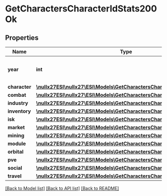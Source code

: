 # GetCharactersCharacterIdStats200Ok

## Properties
Name | Type | Description | Notes
------------ | ------------- | ------------- | -------------
**year** | **int** | Gregorian year for this set of aggregates | 
**character** | [**\nullx27ESI\nullx27\ESI\Models\GetCharactersCharacterIdStatsCharacter**](GetCharactersCharacterIdStatsCharacter.md) |  | [optional] 
**combat** | [**\nullx27ESI\nullx27\ESI\Models\GetCharactersCharacterIdStatsCombat**](GetCharactersCharacterIdStatsCombat.md) |  | [optional] 
**industry** | [**\nullx27ESI\nullx27\ESI\Models\GetCharactersCharacterIdStatsIndustry**](GetCharactersCharacterIdStatsIndustry.md) |  | [optional] 
**inventory** | [**\nullx27ESI\nullx27\ESI\Models\GetCharactersCharacterIdStatsInventory**](GetCharactersCharacterIdStatsInventory.md) |  | [optional] 
**isk** | [**\nullx27ESI\nullx27\ESI\Models\GetCharactersCharacterIdStatsIsk**](GetCharactersCharacterIdStatsIsk.md) |  | [optional] 
**market** | [**\nullx27ESI\nullx27\ESI\Models\GetCharactersCharacterIdStatsMarket**](GetCharactersCharacterIdStatsMarket.md) |  | [optional] 
**mining** | [**\nullx27ESI\nullx27\ESI\Models\GetCharactersCharacterIdStatsMining**](GetCharactersCharacterIdStatsMining.md) |  | [optional] 
**module** | [**\nullx27ESI\nullx27\ESI\Models\GetCharactersCharacterIdStatsModule**](GetCharactersCharacterIdStatsModule.md) |  | [optional] 
**orbital** | [**\nullx27ESI\nullx27\ESI\Models\GetCharactersCharacterIdStatsOrbital**](GetCharactersCharacterIdStatsOrbital.md) |  | [optional] 
**pve** | [**\nullx27ESI\nullx27\ESI\Models\GetCharactersCharacterIdStatsPve**](GetCharactersCharacterIdStatsPve.md) |  | [optional] 
**social** | [**\nullx27ESI\nullx27\ESI\Models\GetCharactersCharacterIdStatsSocial**](GetCharactersCharacterIdStatsSocial.md) |  | [optional] 
**travel** | [**\nullx27ESI\nullx27\ESI\Models\GetCharactersCharacterIdStatsTravel**](GetCharactersCharacterIdStatsTravel.md) |  | [optional] 

[[Back to Model list]](../README.md#documentation-for-models) [[Back to API list]](../README.md#documentation-for-api-endpoints) [[Back to README]](../README.md)


